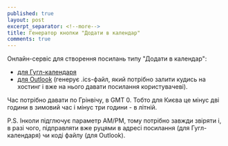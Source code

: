 ```yaml
---
published: true
layout: post
excerpt_separator: <!--more-->
title: Генератор кнопки "Додати в календар"
comments: true
---
```

Онлайн-сервіс для створення посилань типу "Додати в календар":
* [для Гугл-календаря](https://jennamolby.com/tools/google-calendar-link-generator/)
* [для Outlook](https://jennamolby.com/tools/ics-link-generator/) (генерує .ics-файл, який потрібно залити кудись на хостинг і вже на нього давати посилання користувачеві). <!--more-->

Час потрібно давати по Грінвічу, в GMT 0. Тобто для Києва це мінус дві години в зимовий час і мінус три години - в літній. 

P.S. Інколи підглючує параметр AM/PM, тому потрібно завжди звіряти і, в разі чого, підправляти вже руцями в адресі посилання (для Гугл-календаря) чи коді файлу (для Outlook).
